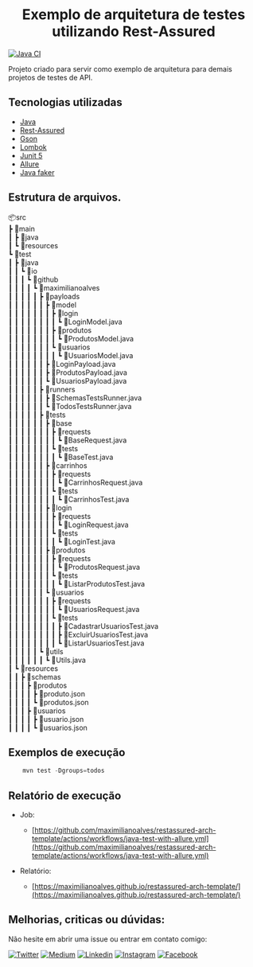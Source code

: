 <h1 align="center">Exemplo de arquitetura de testes utilizando Rest-Assured</h1>

[![Java CI](https://github.com/maximilianoalves/restassured-arch-template/actions/workflows/java-test-with-allure.yml/badge.svg)](https://github.com/maximilianoalves/restassured-arch-template/actions/workflows/java-test-with-allure.yml)  
<p>Projeto criado para servir como exemplo de arquitetura para demais projetos de testes de API.</p>

## Tecnologias utilizadas
- [Java](https://www.java.com/pt-BR/)
- [Rest-Assured](https://mvnrepository.com/artifact/io.rest-assured/rest-assured)
- [Gson](https://mvnrepository.com/artifact/com.google.code.gson/gson)
- [Lombok](https://mvnrepository.com/artifact/org.projectlombok/lombok)
- [Junit 5](https://mvnrepository.com/artifact/org.junit.jupiter/junit-jupiter-api)
- [Allure](https://docs.qameta.io/allure/#_junit_5)
- [Java faker](https://github.com/DiUS/java-faker)

## Estrutura de arquivos.

📦src  
 ┣ 📂main  
 ┃ ┣ 📂java  
 ┃ ┗ 📂resources  
 ┗ 📂test  
 ┃ ┣ 📂java  
 ┃ ┃ ┗ 📂io  
 ┃ ┃ ┃ ┗ 📂github  
 ┃ ┃ ┃ ┃ ┗ 📂maximilianoalves  
 ┃ ┃ ┃ ┃ ┃ ┣ 📂payloads  
 ┃ ┃ ┃ ┃ ┃ ┃ ┣ 📂model  
 ┃ ┃ ┃ ┃ ┃ ┃ ┃ ┣ 📂login  
 ┃ ┃ ┃ ┃ ┃ ┃ ┃ ┃ ┗ 📜LoginModel.java  
 ┃ ┃ ┃ ┃ ┃ ┃ ┃ ┣ 📂produtos  
 ┃ ┃ ┃ ┃ ┃ ┃ ┃ ┃ ┗ 📜ProdutosModel.java  
 ┃ ┃ ┃ ┃ ┃ ┃ ┃ ┗ 📂usuarios  
 ┃ ┃ ┃ ┃ ┃ ┃ ┃ ┃ ┗ 📜UsuariosModel.java  
 ┃ ┃ ┃ ┃ ┃ ┃ ┣ 📜LoginPayload.java  
 ┃ ┃ ┃ ┃ ┃ ┃ ┣ 📜ProdutosPayload.java  
 ┃ ┃ ┃ ┃ ┃ ┃ ┗ 📜UsuariosPayload.java  
 ┃ ┃ ┃ ┃ ┃ ┣ 📂runners  
 ┃ ┃ ┃ ┃ ┃ ┃ ┣ 📜SchemasTestsRunner.java  
 ┃ ┃ ┃ ┃ ┃ ┃ ┗ 📜TodosTestsRunner.java  
 ┃ ┃ ┃ ┃ ┃ ┣ 📂tests  
 ┃ ┃ ┃ ┃ ┃ ┃ ┣ 📂base  
 ┃ ┃ ┃ ┃ ┃ ┃ ┃ ┣ 📂requests  
 ┃ ┃ ┃ ┃ ┃ ┃ ┃ ┃ ┗ 📜BaseRequest.java  
 ┃ ┃ ┃ ┃ ┃ ┃ ┃ ┗ 📂tests  
 ┃ ┃ ┃ ┃ ┃ ┃ ┃ ┃ ┗ 📜BaseTest.java  
 ┃ ┃ ┃ ┃ ┃ ┃ ┣ 📂carrinhos  
 ┃ ┃ ┃ ┃ ┃ ┃ ┃ ┣ 📂requests  
 ┃ ┃ ┃ ┃ ┃ ┃ ┃ ┃ ┗ 📜CarrinhosRequest.java  
 ┃ ┃ ┃ ┃ ┃ ┃ ┃ ┗ 📂tests  
 ┃ ┃ ┃ ┃ ┃ ┃ ┃ ┃ ┗ 📜CarrinhosTest.java  
 ┃ ┃ ┃ ┃ ┃ ┃ ┣ 📂login  
 ┃ ┃ ┃ ┃ ┃ ┃ ┃ ┣ 📂requests  
 ┃ ┃ ┃ ┃ ┃ ┃ ┃ ┃ ┗ 📜LoginRequest.java  
 ┃ ┃ ┃ ┃ ┃ ┃ ┃ ┗ 📂tests  
 ┃ ┃ ┃ ┃ ┃ ┃ ┃ ┃ ┗ 📜LoginTest.java  
 ┃ ┃ ┃ ┃ ┃ ┃ ┣ 📂produtos  
 ┃ ┃ ┃ ┃ ┃ ┃ ┃ ┣ 📂requests  
 ┃ ┃ ┃ ┃ ┃ ┃ ┃ ┃ ┗ 📜ProdutosRequest.java  
 ┃ ┃ ┃ ┃ ┃ ┃ ┃ ┗ 📂tests  
 ┃ ┃ ┃ ┃ ┃ ┃ ┃ ┃ ┗ 📜ListarProdutosTest.java  
 ┃ ┃ ┃ ┃ ┃ ┃ ┗ 📂usuarios  
 ┃ ┃ ┃ ┃ ┃ ┃ ┃ ┣ 📂requests  
 ┃ ┃ ┃ ┃ ┃ ┃ ┃ ┃ ┗ 📜UsuariosRequest.java  
 ┃ ┃ ┃ ┃ ┃ ┃ ┃ ┗ 📂tests  
 ┃ ┃ ┃ ┃ ┃ ┃ ┃ ┃ ┣ 📜CadastrarUsuariosTest.java  
 ┃ ┃ ┃ ┃ ┃ ┃ ┃ ┃ ┣ 📜ExcluirUsuariosTest.java  
 ┃ ┃ ┃ ┃ ┃ ┃ ┃ ┃ ┗ 📜ListarUsuariosTest.java  
 ┃ ┃ ┃ ┃ ┃ ┗ 📂utils  
 ┃ ┃ ┃ ┃ ┃ ┃ ┗ 📜Utils.java  
 ┃ ┗ 📂resources  
 ┃ ┃ ┣ 📂schemas  
 ┃ ┃ ┃ ┣ 📂produtos  
 ┃ ┃ ┃ ┃ ┣ 📜produto.json  
 ┃ ┃ ┃ ┃ ┗ 📜produtos.json  
 ┃ ┃ ┃ ┣ 📂usuarios  
 ┃ ┃ ┃ ┃ ┣ 📜usuario.json  
 ┃ ┃ ┃ ┃ ┗ 📜usuarios.json  

## Exemplos de execução

```java
    mvn test -Dgroups=todos
```

## Relatório de execução

- Job:
  - [https://github.com/maximilianoalves/restassured-arch-template/actions/workflows/java-test-with-allure.yml](https://github.com/maximilianoalves/restassured-arch-template/actions/workflows/java-test-with-allure.yml)  

- Relatório: 
  - [https://maximilianoalves.github.io/restassured-arch-template/](https://maximilianoalves.github.io/restassured-arch-template/)

## Melhorias, criticas ou dúvidas: 

Não hesite em abrir uma issue ou entrar em contato comigo: 

[![Twitter](https://badgen.net/badge/Twitter/%40max_dacruz?icon=twitter)](https://twitter.com/max_dacruz)
[![Medium](https://badgen.net/badge/Medium/%40maximilianoalves?icon=medium)](https://medium.com/@maximilianoalves)
[![Linkedin](https://badgen.net/badge/Linkedin/maximilianodacruz?icon=linkedin)](https://www.linkedin.com/in/maximilianodacruz/)
[![Instagram](https://badgen.net/badge/Instagram/max_dacruz?icon=instagram)](https://www.instagram.com/max_dacruz/)
[![Facebook](https://badgen.net/badge/Facebook/maximilianoalvesdacruz?icon=facebook)](https://www.facebook.com/maximilianoalvesdacruz)

